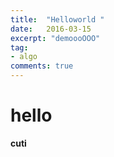 ```yaml
---
title:  "Helloworld "
date:   2016-03-15
excerpt: "demoooOOO"
tag:
- algo
comments: true
---
```


# hello

**cuti**